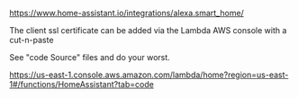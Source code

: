 
https://www.home-assistant.io/integrations/alexa.smart_home/

The client ssl certificate can be added via the Lambda AWS console with a cut-n-paste

See "code Source" files and do your worst.  

https://us-east-1.console.aws.amazon.com/lambda/home?region=us-east-1#/functions/HomeAssistant?tab=code

